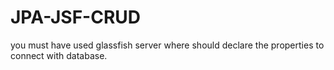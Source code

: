 # JPA-JSF-CRUD 
you must have used glassfish server where should declare the properties to connect with database.
